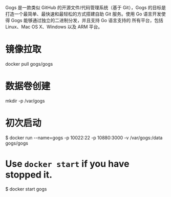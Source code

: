 Gogs 是一款类似 GitHub 的开源文件/代码管理系统（基于 Git），Gogs 的目标是打造一个最简单、最快速和最轻松的方式搭建自助 Git 服务。使用 Go 语言开发使得 Gogs 能够通过独立的二进制分发，并且支持 Go 语言支持的 所有平台，包括 Linux、Mac OS X、Windows 以及 ARM 平台。

# 镜像拉取

docker pull gogs/gogs

# 数据卷创建

mkdir -p /var/gogs

# 初次启动

$ docker run --name=gogs -p 10022:22 -p 10880:3000 -v /var/gogs:/data gogs/gogs

# Use `docker start` if you have stopped it.

$ docker start gogs
